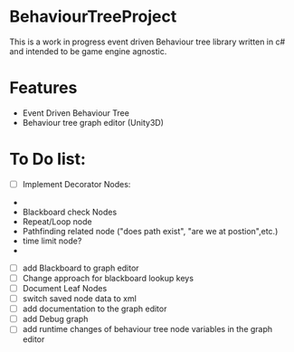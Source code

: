 # BehaviourTreeProject

This is a work in progress event driven Behaviour tree library written in c# and intended to be game engine agnostic.
# Features
- Event Driven Behaviour Tree
- Behaviour tree graph editor (Unity3D) 

# To Do list:
- [ ] Implement Decorator Nodes:
- 
- Blackboard check Nodes
- Repeat/Loop node
- Pathfinding related node ("does path exist", "are we at postion",etc.)
- time limit node?
- 
- [ ] add Blackboard to graph editor
- [ ] Change approach for blackboard lookup keys
- [ ] Document Leaf Nodes
- [ ] switch saved node data to xml
- [ ] add documentation to the graph editor
- [ ] add Debug graph
- [ ] add runtime changes of behaviour tree node variables in  the graph editor
